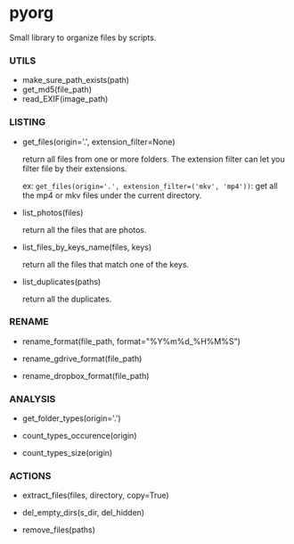 # pyorg
Small library to organize files by scripts.

### UTILS

- make_sure_path_exists(path)
- get_md5(file_path)
- read_EXIF(image_path)

### LISTING

- get_files(origin='.', extension_filter=None)

  return all files from one or more folders. The extension filter can let you filter file by their extensions.
  
  ex: `get_files(origin='.', extension_filter=('mkv', 'mp4'))`: get all the mp4 or mkv files under the current directory.

- list_photos(files)

  return all the files that are photos.
  
- list_files_by_keys_name(files, keys)
  
  return all the files that match one of the keys.

- list_duplicates(paths)

  return all the duplicates.
  
### RENAME

- rename_format(file_path, format="%Y%m%d_%H%M%S")

- rename_gdrive_format(file_path)

- rename_dropbox_format(file_path)

### ANALYSIS

- get_folder_types(origin='.')

- count_types_occurence(origin)

- count_types_size(origin)

### ACTIONS

- extract_files(files, directory, copy=True)

- del_empty_dirs(s_dir, del_hidden)

- remove_files(paths)
